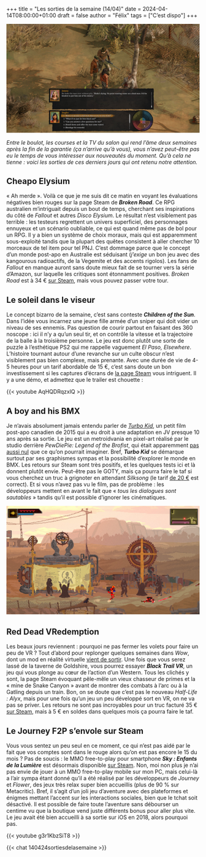 
+++
title = "Les sorties de la semaine (14/04)"
date = 2024-04-14T08:00:00+01:00
draft = false
author = "Félix"
tags = ["C’est dispo"]
+++ 

![Une capture d’écran du jeu Broken Roads](BrokenRoads.jpg "Broken Roads s’est pris les pieds dans le tapis")

*Entre le boulot, les courses et la TV du salon qui rend l’âme deux semaines après la fin de la garantie (ça n’arrive qu’à vous), vous n’avez peut-être pas eu le temps de vous intéresser aux nouveautés du moment. Qu’à cela ne tienne : voici les sorties de ces derniers jours qui ont retenu notre attention.*

## Cheapo Elysium 

« Ah merde ». Voilà ce que je me suis dit ce matin en voyant les évaluations négatives bien rouges sur la page Steam de ***Broken Road***. Ce RPG australien m’intriguait depuis un bout de temps, cherchant ses inspirations du côté de *Fallout* et autres *Disco Elysium*. Le résultat n’est visiblement pas terrible : les testeurs regrettent un univers superficiel, des personnages ennuyeux et un scénario oubliable, ce qui est quand même pas de bol pour un RPG. Il y a bien un système de choix moraux, mais qui est apparemment sous-exploité tandis que la plupart des quêtes consistent à aller chercher 10 morceaux de tel item pour tel PNJ. C’est dommage parce que le concept d’un monde post-apo en Australie est séduisant (*j’exige* un bon jeu avec des kangourous radioactifs, de la Vegemite et des accents rigolos). Les fans de *Fallout* en manque auront sans doute mieux fait de se tourner vers la série d’Amazon, sur laquelle les critiques sont étonnamment positives. *Broken Road* est à 34 € [sur Steam](https://store.steampowered.com/app/1403440/Broken_Roads/), mais vous pouvez passer votre tour.

## Le soleil dans le viseur

Le concept bizarro de la semaine, c’est sans conteste ***Children of the Sun***. Dans l’idée vous incarnez une jeune fille armée d’un sniper qui doit vider un niveau de ses ennemis. Pas question de courir partout en faisant des 360 noscope : ici il n’y a qu’un seul tir, et on contrôle la vitesse et la trajectoire de la balle à la troisième personne. Le jeu est donc plutôt une sorte de puzzle à l’esthétique PS2 qui me rappelle vaguement *El Paso, Elsewhere*. L’histoire tournant autour d’une revanche sur un culte obscur n’est visiblement pas bien complexe, mais prenante. Avec une durée de vie de 4-5 heures pour un tarif abordable de 15 €, c’est sans doute un bon investissement si les captures d’écrans de [la page Steam](https://store.steampowered.com/app/1309950/Children_of_the_Sun/) vous intriguent. Il y a une démo, et admettez que le trailer est chouette :

{{< youtube AqHQDRqzxlQ >}}

## A boy and his BMX

Je n’avais absolument jamais entendu parler de *[Turbo Kid](https://en.wikipedia.org/wiki/Turbo_Kid)*, un petit film post-apo canadien de 2015 qui a eu droit à une adaptation en JV presque 10 ans après sa sortie. Le jeu est un metroidvania en pixel-art réalisé par le studio derrière *PewDiePie: Legend of the Brofist*, qui était apparemment [pas aussi nul](https://www.rockpapershotgun.com/pewdiepies-legend-of-the-brofist-review-pc) que ce qu’on pourrait imaginer. Bref, ***Turbo Kid*** se démarque surtout par ses graphismes sympas et la possibilité d’explorer le monde en BMX. Les retours sur Steam sont très positifs, et les quelques tests ici et là donnent plutôt envie. Peut-être pas le GOTY, mais ça pourra faire le taf si vous cherchez un truc à grignoter en attendant *Silksong* (le tarif [de 20 €](https://store.steampowered.com/app/1733250/Turbo_Kid/) est correct). Et si vous n’avez pas vu le film, pas de problème : les développeurs mettent en avant le fait que « *tous les dialogues sont sautables* » tandis qu’il est possible d’ignorer les cinématiques.

![Une capture d’écran du jeu Turbo Kid](turbokid.jpg)


## Red Dead VRedemption

Les beaux jours reviennent : pourquoi ne pas fermer les volets pour faire un peu de VR ? Tout d’abord pour replonger quelques semaines dans *Wow*, dont un mod en réalité virtuelle [vient de sortir](https://www.dsogaming.com/mods/world-of-warcraft-vr-mod-available-for-download/). Une fois que vous serez lassé de la taverne de Goldshire, vous pourrez essayer ***Black Trail VR***, un jeu qui vous plonge au cœur de l’action d’un Western. Tous les clichés y sont, la page Steam évoquant pêle-mêle un vieux chasseur de primes et la « mine de Snake Canyon » avant de montrer des combats à l’arc ou à la Gatling depuis un train. Bon, on se doute que c’est pas le nouveau *Half-Life : Alyx*, mais pour une fois qu’un jeu un peu développé sort en VR, on ne va pas se priver. Les retours ne sont pas incroyables pour un truc facturé 35 € [sur Steam](https://store.steampowered.com/app/1576420/Black_Trail_VR/), mais à 5 € en soldes dans quelques mois ça pourra faire le taf.

## Le Journey F2P s’envole sur Steam

Vous vous sentez un peu seul en ce moment, ce qui n’est pas aidé par le fait que vos comptes sont dans le rouge alors qu’on est pas encore le 15 du mois ? Pas de soucis : le MMO free-to-play pour smartphone ***Sky : Enfants de la Lumière*** est désormais disponible [sur Steam](https://store.steampowered.com/app/2325290/Sky_Children_of_the_Light/). Non, moi non plus je n’ai pas envie de jouer à un MMO free-to-play mobile sur mon PC, mais celui-là a l’air sympa étant donné qu’il a été réalisé par les développeurs de *Journey* et *Flower*, des jeux très relax super bien accueillis (plus de 90 % sur Metacritic). Bref, il s’agit d’un joli jeu d’aventure avec des plateformes et énigmes mettant l’accent sur les interactions sociales, bien que le tchat soit désactivé. Il est possible de faire toute l’aventure sans débourser un centime vu que la boutique vend juste différents bonus pour aller plus vite. Le jeu avait été bien accueilli à sa sortie sur iOS en 2018, alors pourquoi pas. 

{{< youtube g3r1KbzSiT8 >}}

{{< chat 140424sortiesdelasemaine >}}


